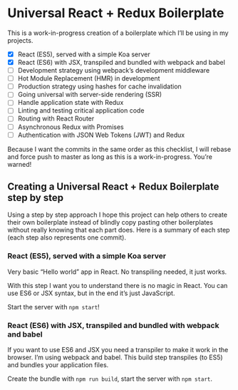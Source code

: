 # Universal React + Redux Boilerplate

This is a work-in-progress creation of a boilerplate which I’ll be using in my projects.

- [x] React (ES5), served with a simple Koa server
- [x] React (ES6) with JSX, transpiled and bundled with webpack and babel
- [ ] Development strategy using webpack’s development middleware
- [ ] Hot Module Replacement (HMR) in development
- [ ] Production strategy using hashes for cache invalidation
- [ ] Going universal with server-side rendering (SSR)
- [ ] Handle application state with Redux
- [ ] Linting and testing critical application code
- [ ] Routing with React Router
- [ ] Asynchronous Redux with Promises
- [ ] Authentication with JSON Web Tokens (JWT) and Redux

Because I want the commits in the same order as this checklist, I will rebase and force push to master as long as this is a work-in-progress. You’re warned!

## Creating a Universal React + Redux Boilerplate step by step

Using a step by step approach I hope this project can help others to create their own boilerplate instead of blindly copy pasting other boilerplates without really knowing that each part does. Here is a summary of each step (each step also represents one commit).

### React (ES5), served with a simple Koa server

Very basic “Hello world” app in React. No transpiling needed, it just works.

With this step I want you to understand there is no magic in React. You can use ES6 or JSX syntax, but in the end it’s just JavaScript.

Start the server with `npm start`!

### React (ES6) with JSX, transpiled and bundled with webpack and babel

If you want to use ES6 and JSX you need a transpiler to make it work in the browser. I’m using webpack and babel. This build step transpiles (to ES5) and bundles your application files.

Create the bundle with `npm run build`, start the server with `npm start`.
